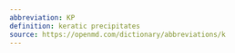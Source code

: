 ```yaml
---
abbreviation: KP
definition: keratic precipitates
source: https://openmd.com/dictionary/abbreviations/k
---
```

